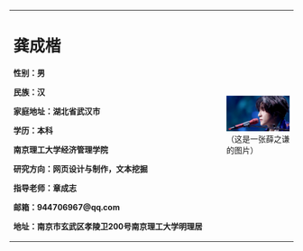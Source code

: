 <table border="0">
  <tr>
    <td width="75%">
      <h1>龚成楷</h1>
      <p><b>性别：男</b></p>
      <p><b>民族：汉</b></p>
      <p><b>家庭地址：湖北省武汉市</b></p>
      <p><b>学历：本科</b></p>
      <p><b>南京理工大学经济管理学院</b></p>
      <p><b>研究方向：网页设计与制作，文本挖掘</b></p>
      <p><b>指导老师：章成志</b></p>
      <p><b>邮箱：944706967@qq.com</b></p>
      <p><b>地址：南京市玄武区孝陵卫200号南京理工大学明理居
    <td width="50%">
      <img src="/timg.jpg" width="100%">     （这是一张薛之谦的图片） 
